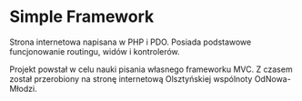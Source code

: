 # Simple Framework

Strona internetowa napisana w PHP i PDO. Posiada podstawowe funcjonowanie routingu, widów i kontrolerów.

Projekt powstał w celu nauki pisania własnego frameworku MVC. Z czasem został przerobiony na stronę internetową Olsztyńskiej wspólnoty OdNowa-Młodzi.

